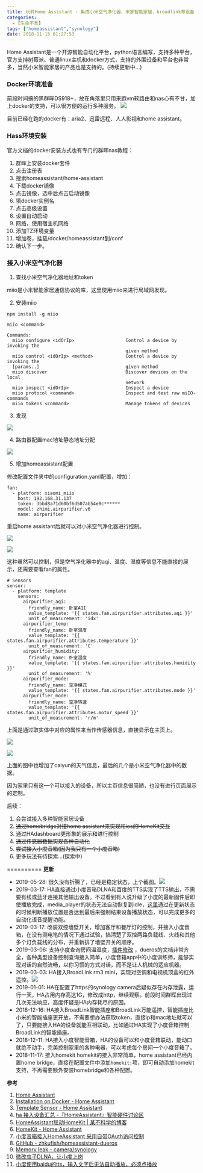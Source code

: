 ```yaml
---
title: 玩转Home Assistant - 集成小米空气净化器、米家智能家居、broadlink等设备
categories:
  - [生命不息]
tags: ["homeassistant","synology"]
date: 2018-11-15 01:27:53
---
```


Home Assistant是一个开源智能自动化平台，python语言编写，支持多种平台，官方支持树莓派、普通linux主机和docker方式，支持的外围设备和平台也非常多，当然小米智能家居的产品也是支持的。(持续更新中...)

### Docker环境准备

前段时间搞的黑群晖DS918+，放在角落里只用来跑vm软路由和nas心有不甘，加上docker的支持，可以很方便的运行多种服务。
![](https://raw.githubusercontent.com/yongman/i/img/picgo/VVnaj6R.png)

目前已经在跑的docker有：aria2、迅雷远程、人人影视和home assistant。

### Hass环境安装

官方文档的docker安装方式也有专门的群晖nas教程：

1. 群晖上安装docker套件
2. 点击注册表
3. 搜索homeassistant/home-assistant
4. 下载docker镜像
5. 点击镜像，选中后点击启动镜像
6. 填docker实例名
7. 点击高级设置
8. 设置自动启动
9. 网络，使用宿主机网络
10. 添加TZ环境变量
11. 增加卷，挂载/docker/homeassistant到/conf
12. 确认下一步。

### 接入小米空气净化器

1. 查找小米空气净化器地址和token

miio是小米智能家居通信协议的库，这里使用miio来进行局域网发现。

2. 安装miio
```
npm install -g miio

miio <command>

Commands:
  miio configure <idOrIp>                   Control a device by invoking the
                                            given method
  miio control <idOrIp> <method>            Control a device by invoking the
  [params..]                                given method
  miio discover                             Discover devices on the local
                                            network
  miio inspect <idOrIp>                     Inspect a device
  miio protocol <command>                   Inspect and test raw miIO-commands
  miio tokens <command>                     Manage tokens of devices
```

3. 发现

![](https://raw.githubusercontent.com/yongman/i/img/picgo/GSFJzPt.png)

4. 路由器配置mac地址静态地址分配

![](https://raw.githubusercontent.com/yongman/i/img/picgo/BJapq5m.png)

5. 增加homeassistant配置

修改配置文件夹中的configuration.yaml配置，增加：
```
fan:
  - platform: xiaomi_miio
    host: 192.168.31.137
    token: 3bbd8a71d60bf6d507ab54e8c******
    model: zhimi.airpurifier.v6
    name: airpurifier
```

重启home assistant后就可以对小米空气净化器进行控制。

![](https://raw.githubusercontent.com/yongman/i/img/picgo/iuPASEO.png)

![](https://raw.githubusercontent.com/yongman/i/img/picgo/fhSO9RN.png)

这种虽然可以控制，但是空气净化器中的aqi、温度、湿度等信息不能直接的展示，还需要查看fan的属性。

```
# Sensors
sensor:
  - platform: template
    sensors:
      airpurifier_aqi:
        friendly_name: 卧室AQI
        value_template: '{{ states.fan.airpurifier.attributes.aqi }}'
        unit_of_measurement: 'idx'
      airpurifier_temp:
        friendly_name: 卧室温度
        value_template: '{{ states.fan.airpurifier.attributes.temperature }}'
        unit_of_measurement: 'C'
      airpurifier_humidity:
        friendly_name: 卧室湿度
        value_template: '{{ states.fan.airpurifier.attributes.humidity }}'
        unit_of_measurement: '%'
      airpurifier_mode:
        friendly_name: 空净模式
        value_template: '{{ states.fan.airpurifier.attributes.mode }}'
      airpurifier_mode:
        friendly_name: 空净转速
        value_template: '{{ states.fan.airpurifier.attributes.motor_speed }}'
        unit_of_measurement: 'r/m'
```

上面是通过取实体中对应的属性来当作传感器信息，直接显示在主页上。

![](https://raw.githubusercontent.com/yongman/i/img/picgo/deye51x.png)

![](https://raw.githubusercontent.com/yongman/i/img/picgo/YWkP8rb.png)

上面的图中也增加了caiyun的天气信息，最后的几个是小米空气净化器中的数据。

因为家里只有这一个可以接入的设备，所以主页信息很简陋，也没有进行页面展示的定制。

后续：
1. 会尝试接入多种智能家居设备
2. ~~通过homebridge对接home assistant来实现和ios的HomeKit交互~~
3. 通过HAdashboard更形象的展示和进行控制
4. ~~通过传感器数据实现各种自动化~~
5. ~~尝试接入小度音箱(因为我只有一个小度音箱)~~
6. 更多玩法有待探索...(探索中)

==========
**更新**

- 2019-05-28: 很久没有折腾了，已经是稳定状态，上个截图。![](https://raw.githubusercontent.com/yongman/i/img/picgo/20190528090105.png)
- 2019-03-17: HA直接通过小度音箱DLNA和百度的TTS实现了TTS输出，不需要有线或蓝牙连接其他输出设备。不过看到有人说升级了小度的最新固件后即使播放完成，media_player的状态无法自动恢复到idle，[这里](https://github.com/yongman/homeassistant-components/commit/1bd0bfcb3eb0efa94064cb2ceb712ca2d2aa16e0)通过在更新状态的时候判断播放位置是否达到最后来强制结束设备播放状态，可以完成更多的自动化语音提醒功能。
- 2019-03-17: 改装双控墙壁开关，增加客厅和餐厅灯的控制，并接入小度音箱，在没有测电笔的情况下通过试验，搞清楚了双控两路负载线、火线和其他多个灯负载线的分布，并重新排了墙壁开关的顺序。
- 2019-03-06: 支持小度查询房间温湿度，[插件修改]( https://github.com/yongman/homeassistant-dueros/commit/80a200b299ccb944007cdbb830bb7bfc69f5a5f6) ，dueros的文档非常齐全，各种类型设备控制查询接入简单，小度音箱app中的小度训练师，能够实现对话的自然流畅，以你习惯的方式对话，而不是让人机械的适应机器。
- 2019-03-03: HA接入BroadLink rm3 mini，实现对空调和电视机顶盒的红外遥控。![](https://raw.githubusercontent.com/yongman/i/img/picgo/z89K5T6.png)
- 2019-01-01: HA在配置了https的synology camera后疑似存在内存泄露，运行一天，HA占用内存高达1G，修改成http，继续观察。前段时间群晖出现过几次无法响应，高度怀疑是HA内存耗尽的原因。
- 2018-12-16: HA接入BroadLink智能插座和BroadLink万能遥控，智能插座比小米的智能插座更开放，不需要想办法获取token，直接ip和mac地址就可以了，只要能接入HA的设备就能互相联动，比如通过HA实现了小度音箱控制BroadLink的智能插座。
- 2018-12-11: HA接入小度智能音箱，HA的设备可以和小度音箱联动，能动口就绝不动手，完美控制家里的各种电器，可以考虑每个房间一个小度音箱了。
- 2018-11-17: 接入homekit
  homekit的接入非常简单，home assistant已经内置home bridge，直接在配置文件中添加`homekit:`项，即可自动添加homekit支持，不再需要额外安装homebridge和各种配置。

**参考**

1. [Home Assistant](https://www.home-assistant.io/) 
2. [Installation on Docker - Home Assistant](https://www.home-assistant.io/docs/installation/docker/) 
3. [Template Sensor - Home Assistant](https://www.home-assistant.io/components/sensor.template/) 
4. [ha 接入设备汇总 -『HomeAssistant』智能硬件讨论区](https://bbs.hassbian.com/thread-4625-1-1.html) 
5. [HomeAssistant联动HomeKit \| 某不科学的博客](https://mou.science/2018/07/22/homeassistant-2/) 
6. [HomeKit - Home Assistant](https://www.home-assistant.io/components/homekit/) 
7. [小度音箱接入HomeAssistant 采用自带OAuth访问控制](https://bbs.hassbian.com/thread-5417-1-1.html) 
8. [GitHub - zhkufish/homeassistant-dueros](https://github.com/zhkufish/homeassistant-dueros) 
9. [Memory leak - camera/synology](https://github.com/home-assistant/home-assistant/issues/9352) 
10. [微改虫子DLNA，让小度上岗](https://bbs.hassbian.com/thread-4734-1-1.html) 
11. [小度使用baidu的tts，输入文字后无法自动播放，必须点播放](https://bbs.hassbian.com/thread-6260-2-1.html) 

